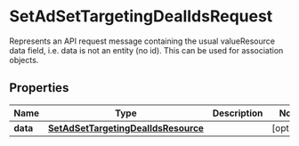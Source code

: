 

# SetAdSetTargetingDealIdsRequest

Represents an API request message containing the usual valueResource data field,  i.e. data is not an entity (no id). This can be used for association objects.

## Properties

| Name | Type | Description | Notes |
|------------ | ------------- | ------------- | -------------|
|**data** | [**SetAdSetTargetingDealIdsResource**](SetAdSetTargetingDealIdsResource.md) |  |  [optional] |



